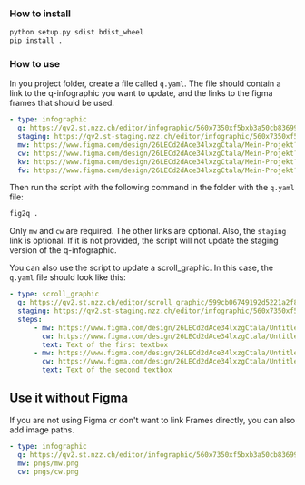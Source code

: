 ### How to install

```bash
python setup.py sdist bdist_wheel
pip install .
```

### How to use

In you project folder, create a file called `q.yaml`.
The file should contain a link to the q-infographic you
want to update, and the links to the figma frames that should be used.

```yaml
- type: infographic
  q: https://qv2.st.nzz.ch/editor/infographic/560x7350xf5bxb3a50cb836998edabcd
  staging: https://qv2.st-staging.nzz.ch/editor/infographic/560x7350xf5bxb3a50cb836998edabcd
  mw: https://www.figma.com/design/26LECd2dAce34lxzgCtala/Mein-Projekt?node-id=1-1787&node-type=FRAME
  cw: https://www.figma.com/design/26LECd2dAce34lxzgCtala/Mein-Projekt?node-id=1-1982&node-type=FRAME
  kw: https://www.figma.com/design/26LECd2dAce34lxzgCtala/Mein-Projekt?node-id=1-1983&node-type=FRAME
  fw: https://www.figma.com/design/26LECd2dAce34lxzgCtala/Mein-Projekt?node-id=1-1984&node-type=FRAME
```

Then run the script with the following command in the folder with the `q.yaml` file:

```bash
fig2q .
```

Only `mw` and `cw` are required. The other links are optional.
Also, the `staging` link is optional. If it is not provided, the script will not update the staging version of the q-infographic.

You can also use the script to update a scroll_graphic. In this case, the `q.yaml` file should look like this:

```yaml
- type: scroll_graphic
  q: https://qv2.st.nzz.ch/editor/scroll_graphic/599cb06749192d5221a2f8e4dcabcdef
  staging: https://qv2.st-staging.nzz.ch/editor/infographic/560x7350xf5bxb3a50cb836998edabcd
  steps:
      - mw: https://www.figma.com/design/26LECd2dAce34lxzgCtala/Untitled?node-id=1-2&node-type=frame&t=dVqDEKkaO47UMmde-11
        cw: https://www.figma.com/design/26LECd2dAce34lxzgCtala/Untitled?node-id=1-17&node-type=frame&t=dVqDEKkaO47UMmde-11
        text: Text of the first textbox
      - mw: https://www.figma.com/design/26LECd2dAce34lxzgCtala/Untitled?node-id=1-18&node-type=frame&t=dVqDEKkaO47UMmde-11
        cw: https://www.figma.com/design/26LECd2dAce34lxzgCtala/Untitled?node-id=1-19&node-type=frame&t=dVqDEKkaO47UMmde-11
        text: Text of the second textbox
```

## Use it without Figma

If you are not using Figma or don't want to link Frames directly, you can also add image paths.

```yaml
- type: infographic
  q: https://qv2.st.nzz.ch/editor/infographic/560x7350xf5bxb3a50cb836998edabcd
  mw: pngs/mw.png
  cw: pngs/cw.png
```
